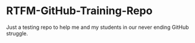 # RTFM-GitHub-Training-Repo
Just a testing repo to help me and my students in our never ending GitHub struggle.
